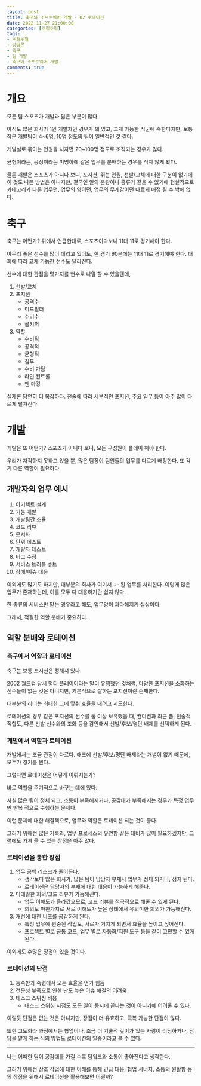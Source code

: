 ```yaml
---
layout: post
title: 축구와 소프트웨어 개발 - 02 로테이션
date: 2022-11-27 21:00:00
categories: [주절주절]
tags: 
- 주절주절
- 방법론
- 축구
- 팀 개발
- 축구와 소프트웨어 개발
comments: true
---
```


# 개요

모든 팀 스포츠가 개발과 닮은 부분이 많다.

아직도 많은 회사가 1인 개발자인 경우가 꽤 있고, 그게 가능한 직군에 속한다지만, 보통 작은 개발팀이 4~6명, 10명 정도의 팀이 일반적인 것 같다.

개발실로 묶이는 인원을 치자면 20~100명 정도로 조직되는 경우가 많다.

균형이라는, 공정이라는 미명하에 같은 업무를 분배하는 경우를 적지 않게 봤다.

물론 개발은 스포츠가 아니다 보니, 포지션, 뛰는 인원, 선발/교체에 대한 구분이 없기에 이 것도 나쁜 방법은 아니지만, 결국엔 일의 분량이나 종류가 같을 수 없기에 현실적으로 카테고리가 다른 업무던, 업무의 양이던, 업무의 무게감이던 다르게 배정 될 수 밖에 없다.

# 축구

축구는 어떤가? 위에서 언급한대로, 스포츠이다보니 11대 11로 경기해야 한다.

아무리 좋은 선수를 많이 데리고 있어도, 한 경기 90분에는 11대 11로 경기해야 한다. 대회에 따라 교체 가능한 선수도 달라진다.

선수에 대한 관점을 몇가지를 변수로 나열 할 수 있을텐데, 

1. 선발/교체
2. 포지션
    - 공격수
    - 미드필더
    - 수비수
    - 골키퍼
3. 역할
    - 수비적
    - 공격적
    - 균형적
    - 침투
    - 수비 가담
    - 라인 컨트롤
    - 맨 마킹

실제론 당연히 더 복잡하다. 전술에 따라 세부적인 포지션, 주요 임무 등이 아주 많이 다르게 펼쳐진다.

# 개발

개발은 또 어떤가? 스포츠가 아니다 보니, 모든 구성원이 플레이 해야 한다.

우리가 자각하지 못하고 있을 뿐, 많은 팀장이 팀원들의 업무를 다르게 배정한다. 또 각기 다른 역할이 필요하다.

## 개발자의 업무 예시

1. 아키텍트 설계
2. 기능 개발
3. 개발팀간 조율
4. 코드 리뷰
5. 문서화
6. 단위 테스트
7. 개발자 테스트
8. 버그 수정
9. 서비스 트러블 슈트
10. 장애/이슈 대응

이외에도 많기도 하지만, 대부분의 회사가 여기서 +- 된 업무를 처리한다. 이렇게 많은 업무가 존재하는데, 이를 모두 다 대응하기란 쉽지 않다.

한 종류의 서비스만 맡는 경우라고 해도, 업무양이 과다해지기 십상이다.

그래서, 적절한 역할 분배가 중요하다.

## 역할 분배와 로테이션

### 축구에서 역할과 로테이션

축구는 보통 포지션은 정해져 있다.

2002 월드컵 당시 멀티 플레이어라는 말이 유행했던 것처럼, 다양한 포지션을 소화하는 선수들이 없는 것은 아니지만, 기본적으로 잘하는 포지션이란 존재한다.

대부분의 리더는 최대한 그에 맞춰 효율을 내려고 시도한다.

로테이션의 경우 같은 포지션의 선수를 둘 이상 보유했을 때, 컨디션과 최근 폼, 전술적 적합도, 다른 선발 선수와의 조화 등을 감안해서 선발/후보/명단 배제를 선택하게 된다.

### 개발에서 역할과 로테이션

개발에서는 조금 관점이 다르다. 애초에 선발/후보/명단 배제라는 개념이 없기 때문에, 모두가 경기를 뛴다.

그렇다면 로테이션은 어떻게 이뤄지는가?

바로 역할을 주기적으로 바꾸는 데에 있다.

사실 많은 팀이 정체 되고, 소통이 부족해지거나, 공감대가 부족해지는 경우가 특정 업무만 반복 적으로 수행하는 문제다.

이런 문제에 대한 해결책으로, 업무와 역할은 로테이션 되는 것이 좋다.

그러기 위해선 많은 기록과, 업무 프로세스의 유연함 같은 대비가 많이 필요하겠지만, 그럼에도 가져 올 수 있는 장점은 아주 많다.

### 로테이션을 통한 장점

1. 업무 공백 리스크가 줄어든다.
    - 생각보다 많은 회사가, 많은 팀이 담당자 부재시 업무가 정체 되거나, 정지 된다.
    - 로테이션은 담당자의 부재에 대한 대응이 가능하게 해준다.
2. 디테일한 회의/코드 리뷰가 가능해진다.
    - 업무 이해도가 올라갔으므로, 코드 리뷰를 적극적으로 해줄 수 있게 된다.
    - 회의도 마찬가지로 서로 이해도가 높은 상태에서 유의미한 회의가 가능해진다.
3. 개선에 대한 니즈를 공감하게 된다.
    - 특정 업무에 편중된 작업도, 서로가 거치게 되면서 효율을 높이고 싶어진다.
    - 프로젝트 별로 공통 코드, 업무 별로 자동화/지원 도구 등을 같이 고민할 수 있게 된다.

이외에도 수많은 장점이 있을 것이다.

### 로테이션의 단점

1. 능숙함과 숙련에서 오는 효율을 얻기 힘듬
2. 전문성 부족으로 인한 난도 높은 이슈 해결의 어려움
3. 태스크 스위칭 비용
    - 태스크 스위칭 시점도 모든 일이 동시에 끝나는 것이 아니기에 어려울 수 있다.

이렇듯 단점은 없는 것은 아니지만, 장점이 더 유효하고, 극복 가능한 단점이 많다.

또한 고도화라 과정에서는 협업이나, 조금 더 기술적 깊이가 있는 사람이 리딩하거나, 담당을 맡게 하는 식의 방법도 로테이션의 일종이라고 볼 수 있다.

---

나는 어떠한 팀이 공감대를 가질 수록 팀워크와 소통이 좋아진다고 생각한다.

그러기 위해선 상호 작업에 대한 이해를 통해 긴급 대응, 협업 시너지, 소통의 원활함 등의 장점을 위해서 로테이션을 활용해보면 어떨까?